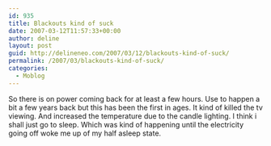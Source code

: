 ```yaml
---
id: 935
title: Blackouts kind of suck
date: 2007-03-12T11:57:33+00:00
author: deline
layout: post
guid: http://delineneo.com/2007/03/12/blackouts-kind-of-suck/
permalink: /2007/03/blackouts-kind-of-suck/
categories:
  - Moblog
---
```

So there is on power coming back for at least a few hours. Use to happen a bit a few years back but this has been the first in ages. It kind of killed the tv viewing. And increased the temperature due to the candle lighting. I think i shall just go to sleep. Which was kind of happening until the electricity going off woke me up of my half asleep state.